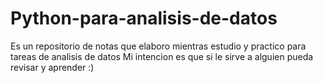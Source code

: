 # Python-para-analisis-de-datos
Es un repositorio de notas que elaboro mientras estudio y practico para tareas de analisis de datos 
Mi intencion es que si le sirve a alguien pueda revisar y aprender :)
